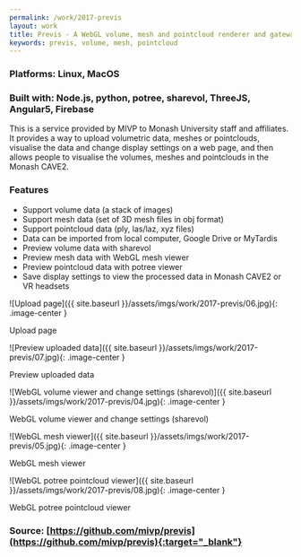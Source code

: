 ```yaml
---
permalink: /work/2017-previs
layout: work
title: Previs - A WebGL volume, mesh and pointcloud renderer and gateway to the Monash CAVE2
keywords: previs, volume, mesh, pointcloud
---
```


### **Platforms:** Linux, MacOS

### **Built with:** Node.js, python, potree, sharevol, ThreeJS, Angular5, Firebase

This is a service provided by MIVP to Monash University staff and affiliates. It provides a way to upload volumetric data, meshes or pointclouds, visualise the data and change display settings on a web page, and then allows people to visualise the volumes, meshes and pointclouds in the Monash CAVE2.

### **Features**

- Support volume data (a stack of images)
- Support mesh data (set of 3D mesh files in obj format)
- Support pointcloud data (ply, las/laz, xyz files)
- Data can be imported from local computer, Google Drive or MyTardis
- Preview volume data with sharevol
- Preview mesh data with WebGL mesh viewer
- Preview pointcloud data with potree viewer
- Save display settings to view the processed data in Monash CAVE2 or VR headsets

![Upload page]({{ site.baseurl }}/assets/imgs/work/2017-previs/06.jpg){: .image-center }
<p class="caption">Upload page</p>

![Preview uploaded data]({{ site.baseurl }}/assets/imgs/work/2017-previs/07.jpg){: .image-center }
<p class="caption">Preview uploaded data</p>

![WebGL volume viewer and change settings (sharevol)]({{ site.baseurl }}/assets/imgs/work/2017-previs/04.jpg){: .image-center }
<p class="caption">WebGL volume viewer and change settings (sharevol)</p>

![WebGL mesh viewer]({{ site.baseurl }}/assets/imgs/work/2017-previs/05.jpg){: .image-center }
<p class="caption">WebGL mesh viewer</p>

![WebGL potree pointcloud viewer]({{ site.baseurl }}/assets/imgs/work/2017-previs/08.jpg){: .image-center }
<p class="caption">WebGL potree pointcloud viewer</p>

### **Source:** [https://github.com/mivp/previs](https://github.com/mivp/previs){:target="_blank"}